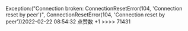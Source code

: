 Exception:("Connection broken: ConnectionResetError(104, 'Connection reset by peer')", ConnectionResetError(104, 'Connection reset by peer'))2022-02-22  08:54:32   点赞数 +1 >>>> 71431
